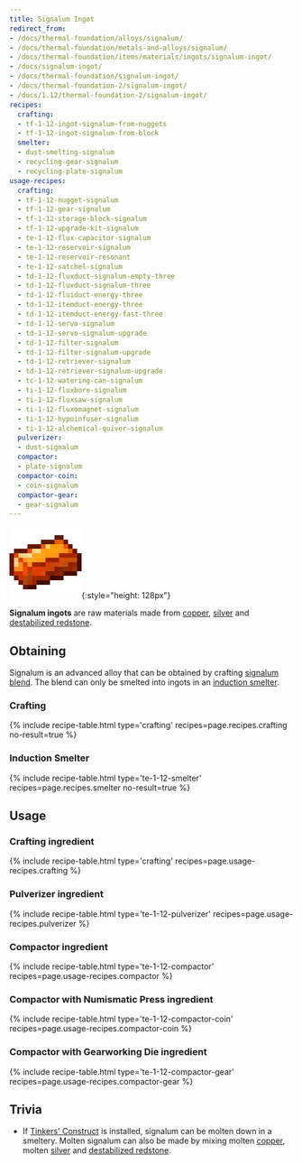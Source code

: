 ```yaml
---
title: Signalum Ingot
redirect_from:
- /docs/thermal-foundation/alloys/signalum/
- /docs/thermal-foundation/metals-and-alloys/signalum/
- /docs/thermal-foundation/items/materials/ingots/signalum-ingot/
- /docs/signalum-ingot/
- /docs/thermal-foundation/signalum-ingot/
- /docs/thermal-foundation-2/signalum-ingot/
- /docs/1.12/thermal-foundation-2/signalum-ingot/
recipes:
  crafting:
  - tf-1-12-ingot-signalum-from-nuggets
  - tf-1-12-ingot-signalum-from-block
  smelter:
  - dust-smelting-signalum
  - recycling-gear-signalum
  - recycling-plate-signalum
usage-recipes:
  crafting:
  - tf-1-12-nugget-signalum
  - tf-1-12-gear-signalum
  - tf-1-12-storage-block-signalum
  - tf-1-12-upgrade-kit-signalum
  - te-1-12-flux-capacitor-signalum
  - te-1-12-reservoir-signalum
  - te-1-12-reservoir-resonant
  - te-1-12-satchel-signalum
  - td-1-12-fluxduct-signalum-empty-three
  - td-1-12-fluxduct-signalum-three
  - td-1-12-fluiduct-energy-three
  - td-1-12-itemduct-energy-three
  - td-1-12-itemduct-energy-fast-three
  - td-1-12-servo-signalum
  - td-1-12-servo-signalum-upgrade
  - td-1-12-filter-signalum
  - td-1-12-filter-signalum-upgrade
  - td-1-12-retriever-signalum
  - td-1-12-retriever-signalum-upgrade
  - tc-1-12-watering-can-signalum
  - ti-1-12-fluxbore-signalum
  - ti-1-12-fluxsaw-signalum
  - ti-1-12-fluxomagnet-signalum
  - ti-1-12-hypoinfuser-signalum
  - ti-1-12-alchemical-quiver-signalum
  pulverizer:
  - dust-signalum
  compactor:
  - plate-signalum
  compactor-coin:
  - coin-signalum
  compactor-gear:
  - gear-signalum
---
```


![Signalum ingot](/assets/images/thermal-foundation-2/ingot-signalum.png){:style="height: 128px"}


**Signalum ingots** are raw materials made from [copper](../copper-ingot/),
[silver](../silver-ingot/) and [destabilized
redstone](../destabilized-redstone/).


Obtaining
---------

Signalum is an advanced alloy that can be obtained by crafting [signalum
blend](../signalum-blend/). The blend can only be smelted into ingots in an
[induction smelter](../../thermal-expansion/induction-smelter/).

### Crafting
{% include recipe-table.html type='crafting' recipes=page.recipes.crafting no-result=true %}

### Induction Smelter
{% include recipe-table.html type='te-1-12-smelter' recipes=page.recipes.smelter no-result=true %}


Usage
-----

### Crafting ingredient
{% include recipe-table.html type='crafting' recipes=page.usage-recipes.crafting %}

### Pulverizer ingredient
{% include recipe-table.html type='te-1-12-pulverizer' recipes=page.usage-recipes.pulverizer %}

### Compactor ingredient
{% include recipe-table.html type='te-1-12-compactor' recipes=page.usage-recipes.compactor %}

### Compactor with Numismatic Press ingredient
{% include recipe-table.html type='te-1-12-compactor-coin' recipes=page.usage-recipes.compactor-coin %}

### Compactor with Gearworking Die ingredient
{% include recipe-table.html type='te-1-12-compactor-gear' recipes=page.usage-recipes.compactor-gear %}


Trivia
------

* If [Tinkers'
  Construct](https://minecraft.curseforge.com/projects/tinkers-construct) is
  installed, signalum can be molten down in a smeltery. Molten signalum can also
  be made by mixing molten [copper](../copper-ingot/), molten
  [silver](../silver-ingot/) and [destabilized
  redstone](../destabilized-redstone/).
